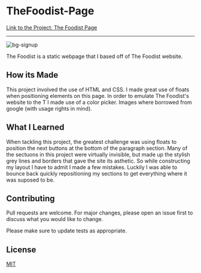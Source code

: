 # TheFoodist-Page
[Link to the Project: The Foodist Page](thefoodistpage.netlify.com)

___
![bg-signup](https://user-images.githubusercontent.com/49502261/60318117-cba3a680-993f-11e9-8af4-dc2bd341eb72.jpg)

The Foodist is a static webpage that I based off of The Foodist website.

## How its Made
This project involved the use of HTML and CSS. I made great use of floats when positioning elements on this page. In order to emulate The Foodist's website to the T I made use of a color picker. Images where borrowed from google (with usage rights in mind).


## What I Learned
When tackling this project, the greatest challenge was using floats to position the next buttons at the bottom of the paragraph section. Many of the sectuons in this project were virtually invisible, but made up the stylish grey lines and borders that gave the site its asthetic. So while constructing my layout I have to admit I made a few mistakes. Luckily I was able to bounce back quickly repositioning my sections to get everything where it was suposed to be.

## Contributing
Pull requests are welcome. For major changes, please open an issue first to discuss what you would like to change.

Please make sure to update tests as appropriate.

## License
[MIT](https://choosealicense.com/licenses/mit/)
